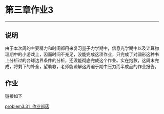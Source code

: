 # 第三章作业3


---
说明
--------
  由于本次周的主要精力和时间都用来复习量子力学期中，信息光学期中以及计算物理期中的小游戏上，因而时间不充足，没能完成这项作业，只完成了对圆形这种书上分析过的台球边界条件的分析，还没能彻底完成这个作业。实在抱歉，这周末完成，将剩下的补全，望助教，老师能谅解这周迫于期中压力而半成品的作业报告。


作业
---------- 

链接如下

[problem3.31  作业部落](
https://www.zybuluo.com/TimMu/note/947312) 

